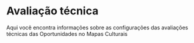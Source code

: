 # Avaliação técnica

Aqui você encontra informações sobre as configurações das avaliações técnicas das Oportunidades no Mapas Culturais